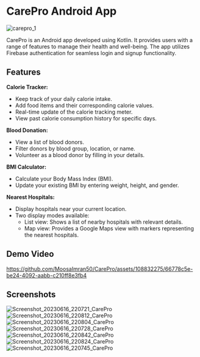 # CarePro Android App

![carepro_1](https://github.com/MoosaImran50/CarePro/assets/108832275/bfbdd212-f400-4b8d-87df-6e42dae7514f)

CarePro is an Android app developed using Kotlin. It provides users with a range of features to manage their health and well-being. The app utilizes Firebase authentication for seamless login and signup functionality.

## Features

**Calorie Tracker:**

- Keep track of your daily calorie intake.
- Add food items and their corresponding calorie values.
- Real-time update of the calorie tracking meter.
- View past calorie consumption history for specific days.

**Blood Donation:**

- View a list of blood donors.
- Filter donors by blood group, location, or name.
- Volunteer as a blood donor by filling in your details.

**BMI Calculator:**

- Calculate your Body Mass Index (BMI).
- Update your existing BMI by entering weight, height, and gender.

**Nearest Hospitals:**

- Display hospitals near your current location.
- Two display modes available:
  - List view: Shows a list of nearby hospitals with relevant details.
  - Map view: Provides a Google Maps view with markers representing the nearest hospitals.

## Demo Video

https://github.com/MoosaImran50/CarePro/assets/108832275/66778c5e-be24-4092-aabb-c210ff8e3fb4

## Screenshots

![Screenshot_20230616_220721_CarePro](https://github.com/MoosaImran50/CarePro/assets/108832275/999d4200-5ccd-48f7-8f32-00edf62f69d4)
![Screenshot_20230616_220812_CarePro](https://github.com/MoosaImran50/CarePro/assets/108832275/4800cfc5-00c5-49cc-8245-9292a5c43817)
![Screenshot_20230616_220804_CarePro](https://github.com/MoosaImran50/CarePro/assets/108832275/28d5a1c9-4f9b-4a37-8d52-f700ed528db2)
![Screenshot_20230616_220728_CarePro](https://github.com/MoosaImran50/CarePro/assets/108832275/9bdb0b65-b5ac-4381-b9ee-93b78d0434d2)
![Screenshot_20230616_220842_CarePro](https://github.com/MoosaImran50/CarePro/assets/108832275/ae8f8190-28fd-49a4-b3be-59001a3e3d2b)
![Screenshot_20230616_220824_CarePro](https://github.com/MoosaImran50/CarePro/assets/108832275/7f31d3e4-8b91-4b1d-8d10-c79a4f7c9b81)
![Screenshot_20230616_220745_CarePro](https://github.com/MoosaImran50/CarePro/assets/108832275/88aed181-8235-42ca-be35-7a64bd789f39)
